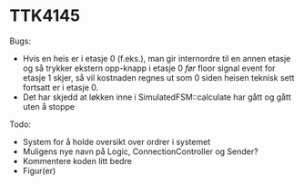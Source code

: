 TTK4145
=======


Bugs:
  * Hvis en heis er i etasje 0 (f.eks.), man gir internordre til en annen etasje og så trykker ekstern opp-knapp i etasje 0 _før_ floor signal event for etasje 1 skjer, så vil kostnaden regnes ut som 0 siden heisen teknisk sett fortsatt er i etasje 0.
  * Det har skjedd at løkken inne i SimulatedFSM::calculate har gått og gått uten å stoppe

Todo:
  * System for å holde oversikt over ordrer i systemet
  * Muligens nye navn på Logic, ConnectionController og Sender?
  * Kommentere koden litt bedre
  * Figur(er)